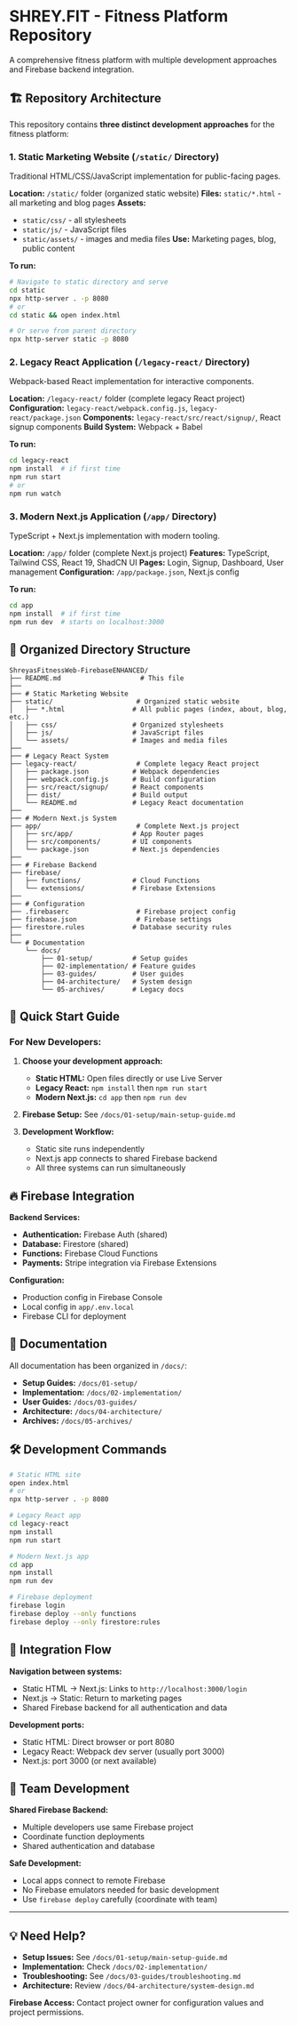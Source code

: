 # SHREY.FIT - Fitness Platform Repository

A comprehensive fitness platform with multiple development approaches and Firebase backend integration.

## 🏗️ Repository Architecture

This repository contains **three distinct development approaches** for the fitness platform:

### 1. **Static Marketing Website** (`/static/` Directory)
Traditional HTML/CSS/JavaScript implementation for public-facing pages.

**Location:** `/static/` folder (organized static website)
**Files:** `static/*.html` - all marketing and blog pages
**Assets:** 
- `static/css/` - all stylesheets
- `static/js/` - JavaScript files
- `static/assets/` - images and media files
**Use:** Marketing pages, blog, public content

**To run:**
```bash
# Navigate to static directory and serve
cd static
npx http-server . -p 8080
# or
cd static && open index.html

# Or serve from parent directory
npx http-server static -p 8080
```

### 2. **Legacy React Application** (`/legacy-react/` Directory)
Webpack-based React implementation for interactive components.

**Location:** `/legacy-react/` folder (complete legacy React project)
**Configuration:** `legacy-react/webpack.config.js`, `legacy-react/package.json`
**Components:** `legacy-react/src/react/signup/`, React signup components
**Build System:** Webpack + Babel

**To run:**
```bash
cd legacy-react
npm install  # if first time
npm run start
# or
npm run watch
```

### 3. **Modern Next.js Application** (`/app/` Directory)
TypeScript + Next.js implementation with modern tooling.

**Location:** `/app/` folder (complete Next.js project)
**Features:** TypeScript, Tailwind CSS, React 19, ShadCN UI
**Pages:** Login, Signup, Dashboard, User management
**Configuration:** `/app/package.json`, Next.js config

**To run:**
```bash
cd app
npm install  # if first time
npm run dev  # starts on localhost:3000
```

## 📂 Organized Directory Structure

```
ShreyasFitnessWeb-FirebaseENHANCED/
├── README.md                    # This file
├── 
├── # Static Marketing Website
├── static/                     # Organized static website
│   ├── *.html                 # All public pages (index, about, blog, etc.)
│   ├── css/                   # Organized stylesheets
│   ├── js/                    # JavaScript files  
│   └── assets/                # Images and media files
├── 
├── # Legacy React System  
├── legacy-react/               # Complete legacy React project
│   ├── package.json           # Webpack dependencies
│   ├── webpack.config.js      # Build configuration
│   ├── src/react/signup/      # React components
│   ├── dist/                  # Build output
│   └── README.md              # Legacy React documentation
├── 
├── # Modern Next.js System
├── app/                        # Complete Next.js project
│   ├── src/app/               # App Router pages
│   ├── src/components/        # UI components
│   └── package.json           # Next.js dependencies
├── 
├── # Firebase Backend
├── firebase/
│   ├── functions/             # Cloud Functions
│   └── extensions/            # Firebase Extensions
├── 
├── # Configuration
├── .firebaserc                 # Firebase project config
├── firebase.json               # Firebase settings
├── firestore.rules            # Database security rules
├── 
└── # Documentation
    └── docs/
        ├── 01-setup/          # Setup guides
        ├── 02-implementation/ # Feature guides  
        ├── 03-guides/         # User guides
        ├── 04-architecture/   # System design
        └── 05-archives/       # Legacy docs
```

## 🚀 Quick Start Guide

### For New Developers:

1. **Choose your development approach:**
   - **Static HTML:** Open files directly or use Live Server
   - **Legacy React:** `npm install` then `npm run start` 
   - **Modern Next.js:** `cd app` then `npm run dev`

2. **Firebase Setup:** See `/docs/01-setup/main-setup-guide.md`

3. **Development Workflow:**
   - Static site runs independently
   - Next.js app connects to shared Firebase backend
   - All three systems can run simultaneously

## 🔥 Firebase Integration

**Backend Services:**
- **Authentication:** Firebase Auth (shared)
- **Database:** Firestore (shared)
- **Functions:** Firebase Cloud Functions
- **Payments:** Stripe integration via Firebase Extensions

**Configuration:**
- Production config in Firebase Console
- Local config in `app/.env.local`
- Firebase CLI for deployment

## 📖 Documentation

All documentation has been organized in `/docs/`:

- **Setup Guides:** `/docs/01-setup/`
- **Implementation:** `/docs/02-implementation/` 
- **User Guides:** `/docs/03-guides/`
- **Architecture:** `/docs/04-architecture/`
- **Archives:** `/docs/05-archives/`

## 🛠️ Development Commands

```bash
# Static HTML site
open index.html
# or
npx http-server . -p 8080

# Legacy React app  
cd legacy-react
npm install
npm run start

# Modern Next.js app
cd app
npm install
npm run dev

# Firebase deployment
firebase login
firebase deploy --only functions
firebase deploy --only firestore:rules
```

## 🎯 Integration Flow

**Navigation between systems:**
- Static HTML → Next.js: Links to `http://localhost:3000/login`
- Next.js → Static: Return to marketing pages
- Shared Firebase backend for all authentication and data

**Development ports:**
- Static HTML: Direct browser or port 8080
- Legacy React: Webpack dev server (usually port 3000)
- Next.js: port 3000 (or next available)

## 🤝 Team Development

**Shared Firebase Backend:**
- Multiple developers use same Firebase project
- Coordinate function deployments
- Shared authentication and database

**Safe Development:**
- Local apps connect to remote Firebase
- No Firebase emulators needed for basic development
- Use `firebase deploy` carefully (coordinate with team)

---

## 💡 Need Help?

- **Setup Issues:** See `/docs/01-setup/main-setup-guide.md`
- **Implementation:** Check `/docs/02-implementation/`
- **Troubleshooting:** See `/docs/03-guides/troubleshooting.md`
- **Architecture:** Review `/docs/04-architecture/system-design.md`

**Firebase Access:** Contact project owner for configuration values and project permissions.
